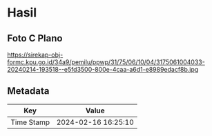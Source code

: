 # Hasil

## Foto C Plano

https://sirekap-obj-formc.kpu.go.id/34a9/pemilu/ppwp/31/75/06/10/04/3175061004033-20240214-193518--e5fd3500-800e-4caa-a6d1-e8989edacf8b.jpg


## Metadata

| Key        | Value               |
| ---------- | ------------------- |
| Time Stamp | 2024-02-16 16:25:10 |



